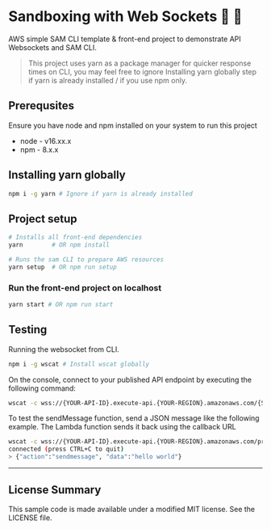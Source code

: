 # Sandboxing with Web Sockets 🔌 💬
AWS simple SAM CLI template & front-end project to demonstrate API Websockets and SAM CLI.

> This project uses yarn as a package manager for quicker response times on CLI, you may feel free to ignore Installing yarn globally step if yarn is already installed / if you use npm only.

## Prerequsites
Ensure you have node and npm installed on your system to run this project
- node - v16.xx.x
- npm - 8.x.x

## Installing yarn globally
```sh
npm i -g yarn # Ignore if yarn is already installed
```
## Project setup
```sh
# Installs all front-end dependencies
yarn        # OR npm install

# Runs the sam CLI to prepare AWS resources
yarn setup  # OR npm run setup
```
### Run the front-end project on localhost
```sh
yarn start # OR npm run start
```

## Testing

Running the websocket from CLI.
```sh
npm i -g wscat # Install wscat globally
```

On the console, connect to your published API endpoint by executing the following command:

```sh
wscat -c wss://{YOUR-API-ID}.execute-api.{YOUR-REGION}.amazonaws.com/{STAGE}
```

To test the sendMessage function, send a JSON message like the following example. The Lambda function sends it back using the callback URL

```sh
wscat -c wss://{YOUR-API-ID}.execute-api.{YOUR-REGION}.amazonaws.com/prod
connected (press CTRL+C to quit)
> {"action":"sendmessage", "data":"hello world"}
```
---
## License Summary
This sample code is made available under a modified MIT license. See the LICENSE file.
